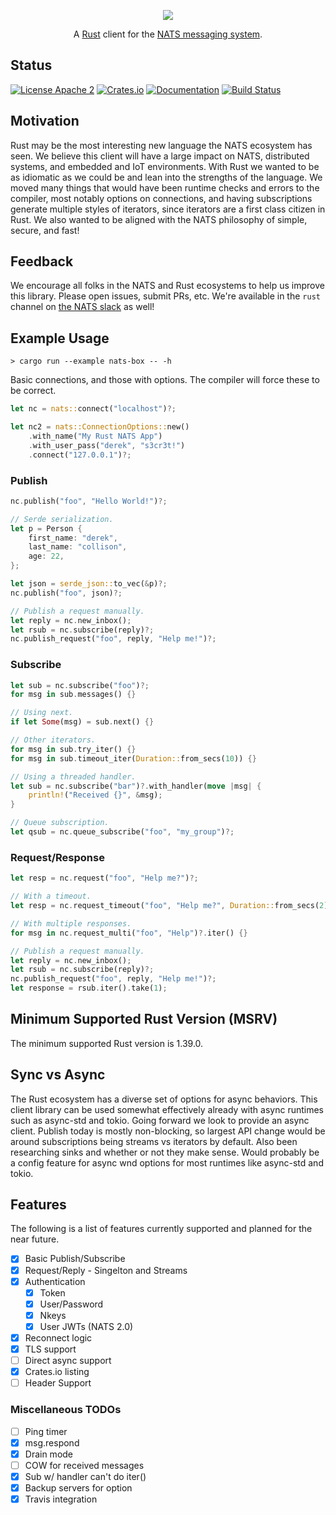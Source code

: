 <p align="center">
  <img src="https://raw.githubusercontent.com/nats-io/nats.rs/master/logo/NATS-Rust.png">
</p>

<p align="center">
    A <a href="https://www.rust-lang.org/">Rust</a> client for the <a href="https://nats.io">NATS messaging system</a>.
</p>

## Status

[![License Apache 2](https://img.shields.io/badge/License-Apache2-blue.svg)](https://www.apache.org/licenses/LICENSE-2.0)
[![Crates.io](https://img.shields.io/crates/v/nats.svg)](https://crates.io/crates/nats)
[![Documentation](https://docs.rs/nats/badge.svg)](https://docs.rs/nats/)
[![Build Status](https://travis-ci.org/nats-io/nats.rs.svg?branch=master)](http://travis-ci.org/nats-io/nats.rs)

## Motivation

Rust may be the most interesting new language the NATS ecosystem has seen. We
believe this client will have a large impact on NATS, distributed systems, and
embedded and IoT environments. With Rust we wanted to be as idiomatic as we
could be and lean into the strengths of the language. We moved many things that
would have been runtime checks and errors to the compiler, most notably options
on connections, and having subscriptions generate multiple styles of iterators,
since iterators are a first class citizen in Rust. We also wanted to be aligned
with the NATS philosophy of simple, secure, and fast!

## Feedback

We encourage all folks in the NATS and Rust ecosystems to help us
improve this library. Please open issues, submit PRs, etc. We're
available in the `rust` channel on [the NATS slack](https://slack.nats.io)
as well!

## Example Usage

`> cargo run --example nats-box -- -h`

Basic connections, and those with options. The compiler will force these to be correct.

```rust
let nc = nats::connect("localhost")?;

let nc2 = nats::ConnectionOptions::new()
    .with_name("My Rust NATS App")
    .with_user_pass("derek", "s3cr3t!")
    .connect("127.0.0.1")?;
```

### Publish

```rust
nc.publish("foo", "Hello World!")?;

// Serde serialization.
let p = Person {
    first_name: "derek",
    last_name: "collison",
    age: 22,
};

let json = serde_json::to_vec(&p)?;
nc.publish("foo", json)?;

// Publish a request manually.
let reply = nc.new_inbox();
let rsub = nc.subscribe(reply)?;
nc.publish_request("foo", reply, "Help me!")?;
```

### Subscribe

```rust
let sub = nc.subscribe("foo")?;
for msg in sub.messages() {}

// Using next.
if let Some(msg) = sub.next() {}

// Other iterators.
for msg in sub.try_iter() {}
for msg in sub.timeout_iter(Duration::from_secs(10)) {}

// Using a threaded handler.
let sub = nc.subscribe("bar")?.with_handler(move |msg| {
    println!("Received {}", &msg);
}

// Queue subscription.
let qsub = nc.queue_subscribe("foo", "my_group")?;
```

### Request/Response

```rust
let resp = nc.request("foo", "Help me?")?;

// With a timeout.
let resp = nc.request_timeout("foo", "Help me?", Duration::from_secs(2))?;

// With multiple responses.
for msg in nc.request_multi("foo", "Help")?.iter() {}

// Publish a request manually.
let reply = nc.new_inbox();
let rsub = nc.subscribe(reply)?;
nc.publish_request("foo", reply, "Help me!")?;
let response = rsub.iter().take(1);
```

## Minimum Supported Rust Version (MSRV)

The minimum supported Rust version is 1.39.0.

## Sync vs Async

The Rust ecosystem has a diverse set of options for async behaviors. This client library can be used somewhat effectively already with async runtimes such as async-std and tokio. Going forward we look to provide an async client. Publish today is mostly non-blocking, so largest API change would be around subscriptions being streams vs iterators by default. Also been researching sinks and whether or not they make sense. Would probably be a config feature for async wnd options for most runtimes like async-std and tokio.

## Features
The following is a list of features currently supported and planned for the near future.

* [X] Basic Publish/Subscribe
* [X] Request/Reply - Singelton and Streams
* [X] Authentication
  * [X] Token
  * [X] User/Password
  * [X] Nkeys
  * [X] User JWTs (NATS 2.0)
* [X] Reconnect logic
* [X] TLS support
* [ ] Direct async support
* [X] Crates.io listing
* [ ] Header Support

### Miscellaneous TODOs
* [ ] Ping timer
* [X] msg.respond
* [X] Drain mode
* [ ] COW for received messages
* [X] Sub w/ handler can't do iter()
* [X] Backup servers for option
* [X] Travis integration
